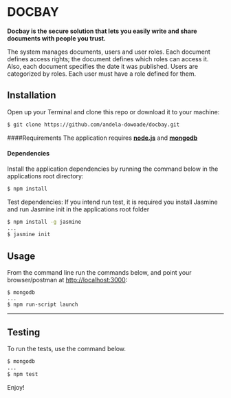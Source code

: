 # DOCBAY

**Docbay is the secure solution that lets you easily write and share documents with people you trust.**

The system manages documents, users and user roles. Each document defines access rights; the document defines which roles can access it. Also, each document specifies the date it was published. Users are categorized by roles. Each user must have a role defined for them.

## Installation
Open up your Terminal and clone this repo or download it to your machine:
```bash
$ git clone https://github.com/andela-dowoade/docbay.git
```
####Requirements
The application requires [**node.js**](http://node.org) and [**mongodb**](http://mongodb.org)

#### Dependencies
Install the application dependencies by running the command below in the applications root directory:

```bash
$ npm install
```

Test dependencies:
If you intend run test, it is required you install Jasmine and run Jasmine init in the applications root folder

```bash
$ npm install -g jasmine
...
$ jasmine init
```

## Usage

From the command line run the commands below,
and point your browser/postman at [http://localhost:3000](http://localhost:3000):

```
$ mongodb
...
$ npm run-script launch
```
---

## Testing
To run the tests, use the command below.

```bash
$ mongodb
...
$ npm test
```
Enjoy!